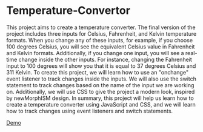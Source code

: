 # Temperature-Convertor
This project aims to create a temperature converter. The final version of the project includes three inputs for Celsius, Fahrenheit, and Kelvin temperature formats.
When you change any of these inputs, for example, if you choose 100 degrees Celsius, you will see the equivalent Celsius value in Fahrenheit and Kelvin formats.
Additionally, if you change one input, you will see a real-time change inside the other inputs. For instance, changing the Fahrenheit input to 100 degrees
will show you that it is equal to 37 degrees Celsius and 311 Kelvin. To create this project, we will learn how to use an "onchange" event listener to track changes inside the inputs.
We will also use the switch statement to track changes based on the name of the input we are working on. Additionally, we will use CSS to give the project a modern look, 
inspired by newMorphISM design. In summary, this project will help us learn how to create a temperature converter using JavaScript and CSS, and
we will learn how to track changes using event listeners and switch statements.

[Demo](https://praveshnexus.github.io/Temperature-Convertor/)
